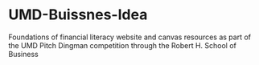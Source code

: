# UMD-Buissnes-Idea
Foundations of financial literacy website and canvas resources as part of the UMD Pitch Dingman competition through the Robert H. School of Business
